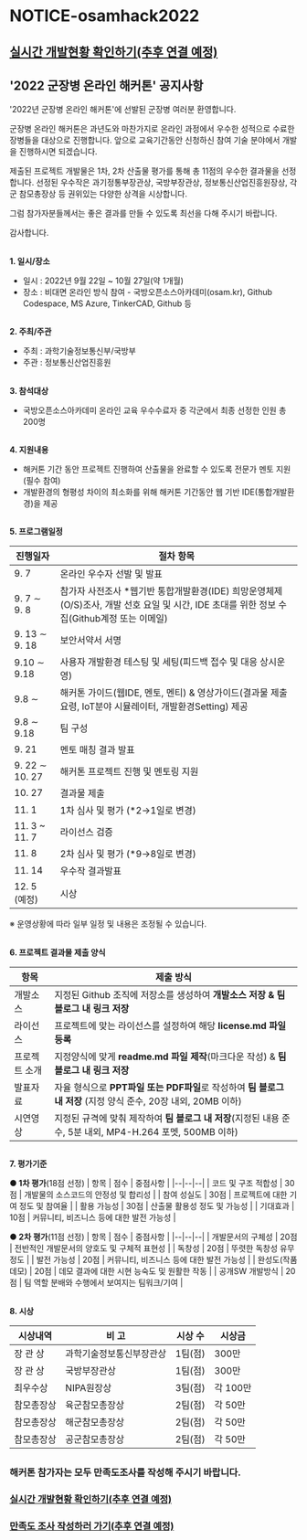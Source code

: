 # NOTICE-osamhack2022

## [실시간 개발현황 확인하기(추후 연결 예정)](https://###)

## '2022 군장병 온라인 해커톤' 공지사항

'2022년 군장병 온라인 해커톤'에 선발된 군장병 여러분 환영합니다.

군장병 온라인 해커톤은 과년도와 마찬가지로 온라인 과정에서 우수한 성적으로 수료한 장병들을 대상으로 진행합니다. 앞으로 교육기간동안 신청하신 참여 기술 분야에서 개발을 진행하시면 되겠습니다.

제출된 프로젝트 개발물은 1차, 2차 산출물 평가를 통해 총 11점의 우수한 결과물을 선정합니다. 선정된 우수작은 과기정통부장관상, 국방부장관상, 정보통신산업진흥원장상, 각군 참모총장상 등 권위있는 다양한 상격을 시상합니다.

그럼 참가자분들께서는 좋은 결과를 만들 수 있도록 최선을 다해 주시기 바랍니다.

감사합니다.

##
**1. 일시/장소**

- 일시 : 2022년 9월 22일 ~ 10월 27일(약 1개월)
- 장소 : 비대면 온라인 방식 참여 - 국방오픈소스아카데미(osam.kr), Github Codespace, MS Azure, TinkerCAD, Github 등
##
**2. 주최/주관**

- 주최 : 과학기술정보통신부/국방부
- 주관 : 정보통신산업진흥원
##
**3. 참석대상**

- 국방오픈소스아카데미 온라인 교육 우수수료자 중 각군에서 최종 선정한 인원 총 200명
##
**4. 지원내용**

- 해커톤 기간 동안 프로젝트 진행하여 산출물을 완료할 수 있도록 전문가 멘토 지원(필수 참여)
- 개발환경의 형평성 차이의 최소화를 위해 해커톤 기간동안 웹 기반 IDE(통합개발환경)을 제공
##
**5. 프로그램일정**

| 진행일자 | 절차 항목 |
|--|--|
| 9. 7 | 온라인 우수자 선발 및 발표 |
| 9. 7 ∼ 9. 8 | 참가자 사전조사 *웹기반 통합개발환경(IDE) 희망운영체제(O/S)조사, 개발 선호 요일 및 시간, IDE 초대를 위한 정보 수집(Github계정 또는 이메일) |
| 9. 13 ∼ 9. 18  | 보안서약서 서명 |
| 9.10 ∼ 9.18  | 사용자 개발환경 테스팅 및 세팅(피드백 접수 및 대응 상시운영) |
| 9.8 ∼ | 해커톤 가이드(웹IDE, 멘토, 멘티) & 영상가이드(결과물 제출 요령, IoT분야 시뮬레이터, 개발환경Setting) 제공 |
| 9.8 ∼ 9.18 | 팀 구성 |
| 9. 21 | 멘토 매칭 결과 발표 |
| 9. 22 ∼ 10. 27 | 해커톤 프로젝트 진행 및 멘토링 지원 |
| 10. 27 | 결과물 제출 |
| 11. 1 | 1차 심사 및 평가 (*2→1일로 변경)|
| 11. 3 ~ 11. 7 | 라이선스 검증 |
| 11. 8 | 2차 심사 및 평가 (*9→8일로 변경)|
| 11. 14 | 우수작 결과발표 |
| 12. 5 (예정) | 시상 |

※ 운영상황에 따라 일부 일정 및 내용은 조정될 수 있습니다.
##
**6. 프로젝트 결과물 제출 양식**

|항목| 제출 방식 |
|--|--|
| 개발소스 | 지정된 Github 조직에 저장소를 생성하여 **개발소스 저장 & 팀 블로그 내 링크 저장**  |
| 라이선스 | 프로젝트에 맞는 라이선스를 설정하여 해당 **license.md 파일 등록** |
| 프로젝트 소개 | 지정양식에 맞게 **readme.md 파일 제작**(마크다운 작성) & **팀 블로그 내 링크 저장** |
| 발표자료 | 자율 형식으로 **PPT파일 또는 PDF파일**로 작성하여 **팀 블로그 내 저장** (지정 양식 준수, 20장 내외, 20MB 이하) |
| 시연영상 | 지정된 규격에 맞춰 제작하여 **팀 블로그 내 저장**(지정된 내용 준수, 5분 내외, MP4-H.264 포멧, 500MB 이하) |

##
**7. 평가기준**

**● 1차 평가**(18점 선정)
| 항목 | 점수 | 중점사항 |
|--|--|--|
| 코드 및 구조 적합성 | 30점 | 개발물의 소스코드의 안정성 및 합리성 |
| 참여 성실도 | 30점 | 프로젝트에 대한 기여 정도 및 참여율  |
| 활용 가능성 | 30점 | 산출물 활용성 정도 및 가능성 |
| 기대효과 | 10점 | 커뮤니티, 비즈니스 등에 대한 발전 가능성 |

**● 2차 평가**(11점 선정)
| 항목 | 점수 | 중점사항 |
|--|--|--|
| 개발문서의 구체성 | 20점 | 전반적인 개발문서의 양호도 및 구체적 표현성 |
| 독창성 | 20점 | 뚜렷한 독창성 유무 정도  |
| 발전 가능성 | 20점 | 커뮤니티, 비즈니스 등에 대한 발전 가능성 |
| 완성도(작품데모) | 20점 | 데모 결과에 대한 시현 능숙도 및 원활한 작동 |
| 공개SW 개발방식 | 20점 | 팀 역할 분배와 수행에서 보여지는 팀워크/기여 |
##
**8. 시상**

| 시상내역         | 비 고                      | 시상 수 | 시상금   |
| ---------------- | -------------------------- | ------- | -------- |
| 장 관 상         | 과학기술정보통신부장관상 | 1팀(점) | 300만 |
| 장 관 상         | 국방부장관상 | 1팀(점) | 300만 |
| 최우수상         | NIPA원장상                 | 3팀(점) | 각 100만  |
| 참모총장상         | 육군참모총장상            | 2팀(점) | 각 50만  |
| 참모총장상         | 해군참모총장상            | 2팀(점) | 각 50만  |
| 참모총장상         | 공군참모총장상            | 2팀(점) | 각 50만  |
##
### **해커톤 참가자는 모두 만족도조사를 작성해 주시기 바랍니다.**

### [실시간 개발현황 확인하기(추후 연결 예정)](https://###)

### [만족도 조사 작성하러 가기(추후 연결 예정)](https://###)

